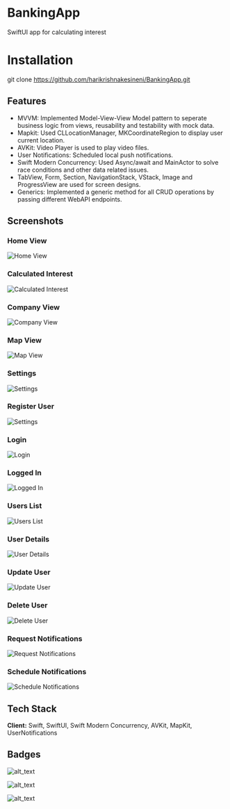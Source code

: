 
# BankingApp

SwiftUI app for calculating interest


# Installation 
git clone https://github.com/harikrishnakesineni/BankingApp.git


## Features
- MVVM:  Implemented Model-View-View Model pattern to seperate business logic from views, reusability and testability with mock data.
- Mapkit:  Used CLLocationManager, MKCoordinateRegion to display user current location.
- AVKit: Video Player is used to play video files.
- User Notifications:  Scheduled local push notifications.
- Swift Modern Concurrency:  Used Async/await and MainActor to solve race conditions and other data related issues.
- TabView, Form, Section, NavigationStack, VStack, Image and ProgressView are used for screen designs.
- Generics: Implemented a generic method for all CRUD operations by passing different WebAPI endpoints.

## Screenshots

### Home View
![Home View](https://github.com/harikrishnakesineni/BankingApp/blob/main/BankingApp/Screenshots/Home.png?raw=true)

### Calculated Interest
![Calculated Interest](https://github.com/harikrishnakesineni/BankingApp/blob/main/BankingApp/Screenshots/HomeCalculatedInterest.png?raw=true)

### Company View
![Company View](https://github.com/harikrishnakesineni/BankingApp/blob/main/BankingApp/Screenshots/Company.png?raw=true)

### Map View
![Map View](https://github.com/harikrishnakesineni/BankingApp/blob/main/BankingApp/Screenshots/Map.png?raw=true)

### Settings
![Settings](https://github.com/harikrishnakesineni/BankingApp/blob/main/BankingApp/Screenshots/Settings.png?raw=true)

### Register User
![Settings](https://github.com/harikrishnakesineni/BankingApp/blob/main/BankingApp/Screenshots/Register.png?raw=true)

### Login
![Login](https://github.com/harikrishnakesineni/BankingApp/blob/main/BankingApp/Screenshots/Login.png?raw=true)

### Logged In
![Logged In](https://github.com/harikrishnakesineni/BankingApp/blob/main/BankingApp/Screenshots/SettingsAfterLoggedIn.png?raw=true)

### Users List
![Users List](https://github.com/harikrishnakesineni/BankingApp/blob/main/BankingApp/Screenshots/UserList.png?raw=true)


### User Details
![User Details](https://github.com/harikrishnakesineni/BankingApp/blob/main/BankingApp/Screenshots/UserDetail.png?raw=true)

### Update User
![Update User](https://github.com/harikrishnakesineni/BankingApp/blob/main/BankingApp/Screenshots/UpdateUser.png?raw=true)


### Delete User
![Delete User](https://github.com/harikrishnakesineni/BankingApp/blob/main/BankingApp/Screenshots/DeleteUser.png?raw=true)

### Request Notifications
![Request Notifications](https://github.com/harikrishnakesineni/BankingApp/blob/main/BankingApp/Screenshots/RequestNotifications.png?raw=true)

### Schedule Notifications
![Schedule Notifications](https://github.com/harikrishnakesineni/BankingApp/blob/main/BankingApp/Screenshots/ScheduledNotification.png?raw=true)

## Tech Stack

**Client:** Swift, SwiftUI, Swift Modern Concurrency, AVKit, MapKit, UserNotifications


## Badges

![alt_text](https://img.shields.io/badge/Swift-5.8-F05138?style=for-the-badge&logo=Swift)

![alt_text](https://img.shields.io/badge/iOS-16.5-000000?style=for-the-badge&logo=iOS)


![alt_text](https://img.shields.io/badge/Xcode-14.3-147EFB?style=for-the-badge&logo=Xcode)
